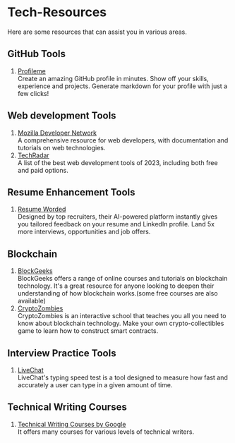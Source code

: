 # Tech-Resources
Here are some resources that can assist you in various areas.
## GitHub Tools
1) [Profileme](https://www.profileme.dev/) <br>
Create an amazing GitHub profile in minutes. Show off your skills, experience and projects. Generate markdown for your profile with just a few clicks!

## Web development Tools
1) [Mozilla Developer Network](https://developer.mozilla.org/en-US/) <br>
A comprehensive resource for web developers, with documentation and tutorials on web technologies.
2) [TechRadar](https://www.techradar.com/news/best-web-development-tool) <br>
A list of the best web development tools of 2023, including both free and paid options.


## Resume Enhancement Tools
1) [Resume Worded](https://resumeworded.com/index.php) <br>
Designed by top recruiters, their AI-powered platform instantly gives you tailored feedback on your resume and LinkedIn profile.
Land 5x more interviews, opportunities and job offers.

## Blockchain
1) [BlockGeeks](https://blockgeeks.com/) <br>
BlockGeeks offers a range of online courses and tutorials on blockchain technology. It's a great resource for anyone looking to deepen their understanding of how blockchain works.(some free courses are also available)
2) [CryptoZombies](https://cryptozombies.io/) <br>
CryptoZombies is an interactive school that teaches you all you need to know about blockchain technology. Make your own crypto-collectibles game to learn how to construct smart contracts.

## Interview Practice Tools 
1) [LiveChat](https://www.livechat.com/typing-speed-test/#/) <br>
LiveChat's typing speed test is a tool designed to measure how fast and accurately a user can type in a given amount of time.

## Technical Writing Courses 
1) [Technical Writing Courses by Google](https://developers.google.com/tech-writing) <br>
It offers many courses for various levels of technical writers.
